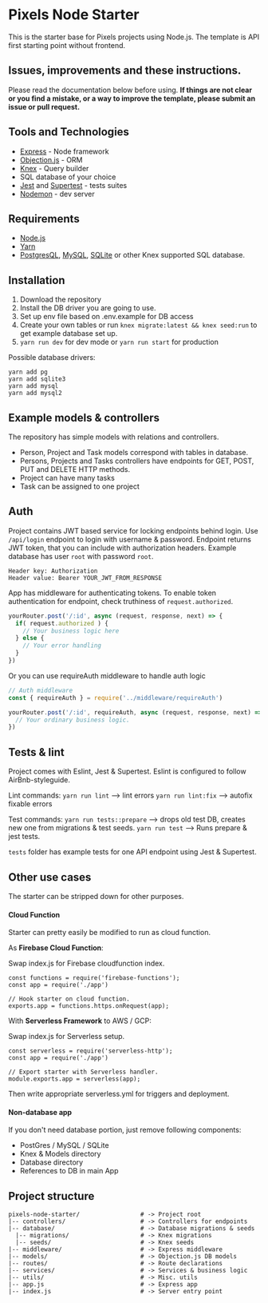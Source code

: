 # Pixels Node Starter

This is the starter base for Pixels projects using Node.js. The template is API first starting point without frontend.

## Issues, improvements and these instructions.

Please read the documentation below before using. **If things are not clear or you find a mistake, or a way to improve the template, please submit an issue or pull request.**

## Tools and Technologies

* [Express](https://expressjs.com/) - Node framework
* [Objection.js](https://vincit.github.io/objection.js/) - ORM
* [Knex](http://knexjs.org/) - Query builder
* SQL database of your choice
* [Jest](https://jestjs.io/) and [Supertest](https://github.com/visionmedia/supertest) - tests suites
* [Nodemon](https://www.npmjs.com/package/nodemon) - dev server

## Requirements

* [Node.js](https://nodejs.org/)
* [Yarn](https://yarnpkg.com/lang/en/)
* [PostgresQL](https://www.postgresql.org/), [MySQL](https://www.mysql.com/), [SQLite](https://www.sqlite.org/index.html) or other Knex supported SQL database.

## Installation

1. Download the repository
2. Install the DB driver you are going to use.
3. Set up env file based on .env.example for DB access
3. Create your own tables or run `knex migrate:latest && knex seed:run` to get example database set up.
4. `yarn run dev` for dev mode or `yarn run start` for production

Possible database drivers:
```
yarn add pg
yarn add sqlite3
yarn add mysql
yarn add mysql2
```


## Example models & controllers

The repository has simple models with relations and controllers.

* Person, Project and Task models correspond with tables in database. 
* Persons, Projects and Tasks controllers have endpoints for GET, POST, PUT and DELETE HTTP methods.
* Project can have many tasks
* Task can be assigned to one project

## Auth

Project contains JWT based service for locking endpoints behind login. Use `/api/login` endpoint to login with username & password. Endpoint returns JWT token, that you can include with authorization headers. Example database has user `root` with password `root`.

```
Header key: Authorization
Header value: Bearer YOUR_JWT_FROM_RESPONSE
```

App has middleware for authenticating tokens. To enable token authentication for endpoint, check truthiness of `request.authorized`.

```javascript
yourRouter.post('/:id', async (request, response, next) => {
  if( request.authorized ) {
  	// Your business logic here
  } else {
  	// Your error handling
  }
})
```

Or you can use requireAuth middleware to handle auth logic

```javascript
// Auth middleware
const { requireAuth } = require('../middleware/requireAuth')

yourRouter.post('/:id', requireAuth, async (request, response, next) => {
  // Your ordinary business logic.
})
```

## Tests & lint

Project comes with Eslint, Jest & Supertest. Eslint is configured to follow AirBnb-styleguide.

Lint commands:
`yarn run lint` --> lint errors
`yarn run lint:fix` --> autofix fixable errors

Test commands:
`yarn run tests::prepare` --> drops old test DB, creates new one from migrations & test seeds.
`yarn run test` --> Runs prepare & jest tests.

`tests` folder has example tests for one API endpoint using Jest & Supertest.


## Other use cases

The starter can be stripped down for other purposes.

#### Cloud Function

Starter can pretty easily be modified to run as cloud function.

As **Firebase Cloud Function**:

Swap index.js for Firebase cloudfunction index.

```
const functions = require('firebase-functions');
const app = require('./app')

// Hook starter on cloud function.
exports.app = functions.https.onRequest(app);
```

With **Serverless Framework** to AWS / GCP:

Swap index.js for Serverless setup.

```
const serverless = require('serverless-http');
const app = require('./app')

// Export starter with Serverless handler.
module.exports.app = serverless(app);
```

Then write appropriate serverless.yml for triggers and deployment.


#### Non-database app

If you don't need database portion, just remove following components:

- PostGres / MySQL / SQLite
- Knex & Models directory
- Database directory
- References to DB in main App

## Project structure

```
pixels-node-starter/                 # -> Project root
|-- controllers/                     # -> Controllers for endpoints
|-- database/                        # -> Database migrations & seeds
  |-- migrations/                    # -> Knex migrations
  |-- seeds/                         # -> Knex seeds
|-- middleware/                      # -> Express middleware
|-- models/                          # -> Objection.js DB models
|-- routes/                          # -> Route declarations
|-- services/                        # -> Services & business logic
|-- utils/                           # -> Misc. utils
|-- app.js                           # -> Express app
|-- index.js                         # -> Server entry point

```
